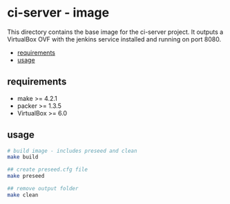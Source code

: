 # ci-server - image

This directory contains the base image for the ci-server project. It outputs a VirtualBox OVF with the jenkins service installed and running on port 8080. 

- [requirements](#requirements)
- [usage](#usage)

## requirements

- make >= 4.2.1
- packer >= 1.3.5
- VirtualBox >= 6.0

## usage

```bash
# build image - includes preseed and clean
make build

## create preseed.cfg file
make preseed

## remove output folder
make clean
```
